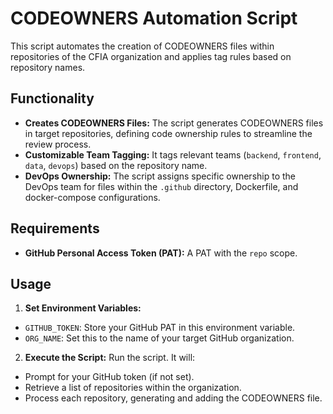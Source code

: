 # CODEOWNERS Automation Script

This script automates the creation of CODEOWNERS files within repositories of
the CFIA organization and applies tag rules based on repository names.

## Functionality

* **Creates CODEOWNERS Files:**  The script generates CODEOWNERS files in target
  repositories, defining code ownership rules to streamline the review process.
* **Customizable Team Tagging:** It tags relevant teams (`backend`, `frontend`,
  `data`, `devops`) based on the repository name.
* **DevOps Ownership:** The script assigns specific ownership to the DevOps team
  for files within the `.github` directory, Dockerfile, and docker-compose
  configurations.

## Requirements

* **GitHub Personal Access Token (PAT):** A PAT with the `repo` scope.

## Usage

1. **Set Environment Variables:**
  - `GITHUB_TOKEN`:  Store your GitHub PAT in this environment variable. 
  - `ORG_NAME`: Set this to the name of your target GitHub organization.
2. **Execute the Script:** Run the script. It will:
  - Prompt for your GitHub token (if not set).
  - Retrieve a list of repositories within the organization.
  - Process each repository, generating and adding the CODEOWNERS file.
